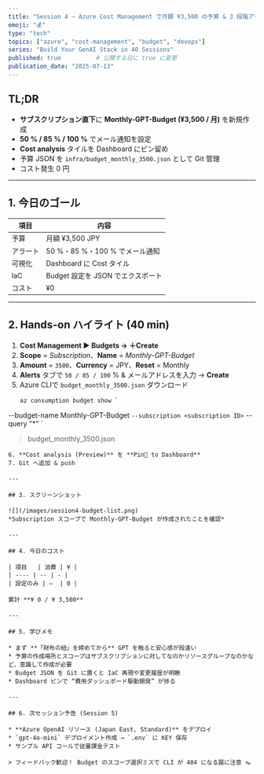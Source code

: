 ```yaml
---
title: "Session 4 — Azure Cost Management で月額 ¥3,500 の予算 & 3 段階アラートを設定"
emoji: "💰"
type: "tech"
topics: ["azure", "cost-management", "budget", "devops"]
series: "Build Your GenAI Stack in 40 Sessions"
published: true          # 公開する日に true に変更
publication_date: "2025-07-13"
---
```


## TL;DR
- **サブスクリプション直下**に **Monthly-GPT-Budget (¥3,500 / 月)** を新規作成  
- **50 % / 85 % / 100 %** でメール通知を設定  
- **Cost analysis** タイルを Dashboard にピン留め  
- 予算 JSON を `infra/budget_monthly_3500.json` として Git 管理  
- コスト発生 0 円

---

## 1. 今日のゴール
| 項目 | 内容 |
|------|------|
| 予算 | 月額 ¥3,500 JPY |
| アラート | 50 %・85 %・100 % でメール通知 |
| 可視化 | Dashboard に Cost タイル |
| IaC | Budget 設定を JSON でエクスポート |
| コスト | ¥0 |

---

## 2. Hands-on ハイライト (40 min)

1. **Cost Management ▶ Budgets → ＋Create**  
2. **Scope** = *Subscription*、**Name** = *Monthly-GPT-Budget*  
3. **Amount** = `3500`、**Currency** = JPY、**Reset** = Monthly  
4. **Alerts** タブで `50 / 85 / 100` % & メールアドレスを入力 → **Create**  
5. Azure CLIで `budget_monthly_3500.json` ダウンロード
   ```powershell
   az consumption budget show `
  --budget-name Monthly-GPT-Budget `
  --subscription <subscription ID> `
  --query "*" `
  > budget_monthly_3500.json
  ```
6. **Cost analysis (Preview)** を **Pin📌 to Dashboard**  
7. Git へ追加 & push  
   
---

## 3. スクリーンショット

![](/images/session4-budget-list.png)
*Subscription スコープで Monthly-GPT-Budget が作成されたことを確認*

---

## 4. 今日のコスト

| 項目   | 消費 | ¥ |
| ---- | -- | - |
| 設定のみ | –  | 0 |

累計 **¥ 0 / ¥ 3,500**

---

## 5. 学びメモ

* まず **「財布の紐」を締めてから** GPT を触ると安心感が段違い
* 予算の作成場所とスコープはサブスクリプションに対してなのかリソースグループなのかなど、意識して作成が必要
* Budget JSON を Git に置くと IaC 再現や変更履歴が明瞭
* Dashboard ピンで “費用ダッシュボード駆動開発” が捗る

---

## 6. 次セッション予告 (Session 5)

* **Azure OpenAI リソース (Japan East, Standard)** をデプロイ
* `gpt-4o-mini` デプロイメント作成 → `.env` に KEY 保存
* サンプル API コールで従量課金テスト

> フィードバック歓迎！ Budget のスコープ選択ミスで CLI が 404 になる罠に注意 🪤